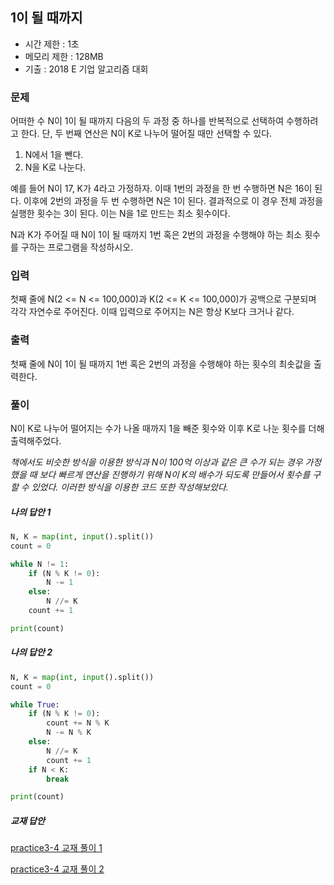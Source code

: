## 1이 될 때까지
- 시간 제한 : 1초
- 메모리 제한 : 128MB
- 기출 : 2018 E 기업 알고리즘 대회

### 문제
어떠한 수 N이 1이 될 때까지 다음의 두 과정 중 하나를 반복적으로 선택하여 수행하려고 한다. 단, 두 번째 연산은 N이 K로 나누어 떨어질 때만 선택할 수 있다.
1. N에서 1을 뺀다.
2. N을 K로 나눈다.

예를 들어 N이 17, K가 4라고 가정하자. 이때 1번의 과정을 한 번 수행하면 N은 16이 된다. 이후에 2번의 과정을 두 번 수행하면 N은 1이 된다. 결과적으로 이 경우 전체 과정을 실행한 횟수는 3이 된다. 이는 N을 1로 만드는 최소 횟수이다.

N과 K가 주어질 때 N이 1이 될 때까지 1번 혹은 2번의 과정을 수행해야 하는 최소 횟수를 구하는 프로그램을 작성하시오.

### 입력
첫째 줄에 N(2 <= N <= 100,000)과 K(2 <= K <= 100,000)가 공백으로 구분되며 각각 자연수로 주어진다. 이때 입력으로 주어지는 N은 항상 K보다 크거나 같다.

### 출력
첫째 줄에 N이 1이 될 때까지 1번 혹은 2번의 과정을 수행해야 하는 횟수의 최솟값을 출력한다.

### 풀이
N이 K로 나누어 떨어지는 수가 나올 때까지 1을 빼준 횟수와 이후 K로 나눈 횟수를 더해 출력해주었다.

*책에서도 비슷한 방식을 이용한 방식과 N이 100억 이상과 같은 큰 수가 되는 경우 가정했을 때 보다 빠르게 연산을 진행하기 위해 N이 K의 배수가 되도록 만들어서 횟수를 구할 수 있었다. 이러한 방식을 이용한 코드 또한 작성해보았다.*
##### 나의 답안 1
```python
N, K = map(int, input().split())
count = 0

while N != 1:
    if (N % K != 0):
        N -= 1
    else:
        N //= K
    count += 1

print(count)
```

##### 나의 답안 2
```python
N, K = map(int, input().split())
count = 0

while True:
    if (N % K != 0):
        count += N % K
        N -= N % K
    else:
        N //= K
        count += 1
    if N < K:
        break

print(count)
```

##### 교재 답안
[practice3-4 교재 풀이 1](https://github.com/ndb796/python-for-coding-test/blob/master/3/5.py)

[practice3-4 교재 풀이 2](https://github.com/ndb796/python-for-coding-test/blob/master/3/6.py)